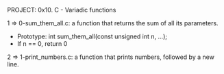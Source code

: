 PROJECT: 0x10. C - Variadic functions

1   => 0-sum_them_all.c:  a function that returns the sum of all its parameters. 
-   Prototype: int sum_them_all(const unsigned int n, ...);
-   If n == 0, return 0

2   => 1-print_numbers.c:   a function that prints numbers, followed by a new line.

